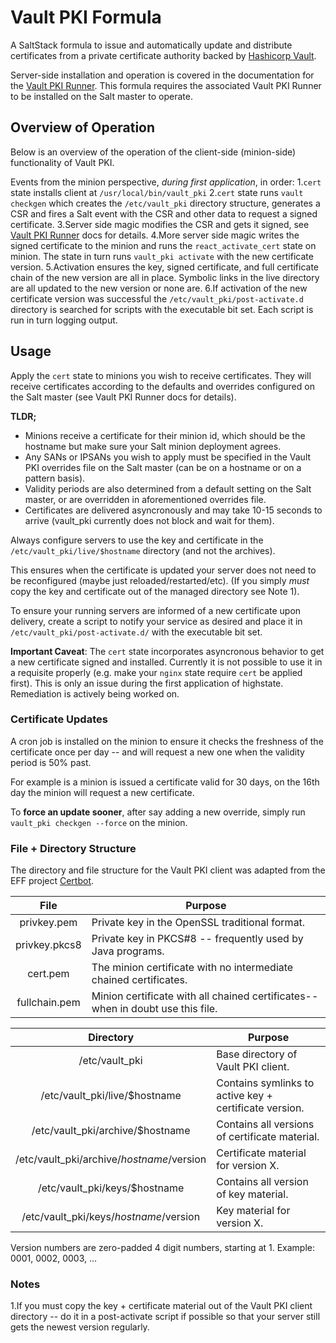# Vault PKI Formula

A SaltStack formula to issue and automatically update and distribute
certificates from a private certificate authority backed by
[Hashicorp Vault](https://www.vaultproject.io/).

Server-side installation and operation is covered in the documentation
for the [Vault PKI Runner](https://github.com/ripple/salt-runner-vault-pki).
This formula requires the associated Vault PKI Runner to be installed on
the Salt master to operate.


## Overview of Operation

Below is an overview of the operation of the client-side (minion-side)
functionality of Vault PKI.

Events from the minion perspective, *during first application*, in order:
1.```cert``` state installs client at ```/usr/local/bin/vault_pki```
2.```cert``` state runs ```vault checkgen```  which creates the
  ```/etc/vault_pki``` directory structure, generates a CSR and fires a
  Salt event with the CSR and other data to request a signed certificate.
3.Server side magic modifies the CSR and gets it signed, see
  [Vault PKI Runner](https://github.com/ripple/salt-runner-vault-pki)
  docs for details.
4.More server side magic writes the signed certificate to the minion and
  runs the ```react_activate_cert``` state on minion.  The state in turn 
  runs ```vault_pki activate``` with the new certificate version.
5.Activation ensures the key, signed certificate, and full certificate chain
  of the new version are all in place.  Symbolic links in the live directory
  are all updated to the new version or none are.
6.If activation of the new certificate version was successful the
  ```/etc/vault_pki/post-activate.d``` directory is searched for scripts
  with the executable bit set.  Each script is run in turn logging output.


## Usage

Apply the ```cert``` state to minions you wish to receive certificates.
They will receive certificates according to the defaults and overrides
configured on the Salt master (see Vault PKI Runner docs for details).

**TLDR;**
- Minions receive a certificate for their minion id, which should be the
  hostname but make sure your Salt minion deployment agrees. 
- Any SANs or IPSANs you wish to apply must be specified in the Vault
  PKI overrides file on the Salt master (can be on a hostname or on a
  pattern basis).
- Validity periods are also determined from a default setting on the Salt
  master, or are overridden in aforementioned overrides file.
- Certificates are delivered asyncronously and may take 10-15 seconds to
  arrive (vault_pki currently does not block and wait for them).

Always configure servers to use the key and certificate in the
```/etc/vault_pki/live/$hostname``` directory (and not the archives).

This ensures when the certificate is updated your server does not
need to be reconfigured (maybe just reloaded/restarted/etc).  (If you
simply *must* copy the key and certificate out of the managed directory
see Note 1).

To ensure your running servers are informed of a new certificate upon
delivery, create a script to notify your service as desired and place it
in ```/etc/vault_pki/post-activate.d/``` with the executable bit set.

**Important Caveat**: The ```cert``` state incorporates asyncronous behavior
to get a new certificate signed and installed.  Currently it is not
possible to use it in a requisite properly (e.g. make your ```nginx``` state
require ```cert``` be applied first).  This is only an issue during
the first application of highstate.  Remediation is actively being worked on.


### Certificate Updates

A cron job is installed on the minion to ensure it checks the freshness
of the certificate once per day -- and will request a new one when the
validity period is 50% past.

For example is a minion is issued a certificate valid for 30 days, on
the 16th day the minion will request a new certificate.

To **force an update sooner**, after say adding a new override, simply run
```vault_pki checkgen --force``` on the minion.


### File + Directory Structure

The directory and file structure for the Vault PKI client was adapted from
the EFF project [Certbot](https://certbot.eff.org/).

|File|Purpose|
|:--:|-------|
|privkey.pem|Private key in the OpenSSL traditional format.|
|privkey.pkcs8|Private key in PKCS#8 -- frequently used by Java programs.|
|cert.pem|The minion certificate with no intermediate chained certificates.|
|fullchain.pem|Minion certificate with all chained certificates--when in doubt use this file.|

|Directory|Purpose|
|:-------:|-------|
|/etc/vault_pki|Base directory of Vault PKI client.|
|/etc/vault_pki/live/$hostname|Contains symlinks to active key + certificate version.|
|/etc/vault_pki/archive/$hostname|Contains all versions of certificate material.|
|/etc/vault_pki/archive/$hostname/$version|Certificate material for version X.|
|/etc/vault_pki/keys/$hostname|Contains all version of key material.|
|/etc/vault_pki/keys/$hostname/$version|Key material for version X.|

Version numbers are zero-padded 4 digit numbers, starting at 1.
Example: 0001, 0002, 0003, ...


### Notes

1.If you must copy the key + certificate material out of the Vault PKI
  client directory -- do it in a post-activate script if possible so
  that your server still gets the newest version regularly.
